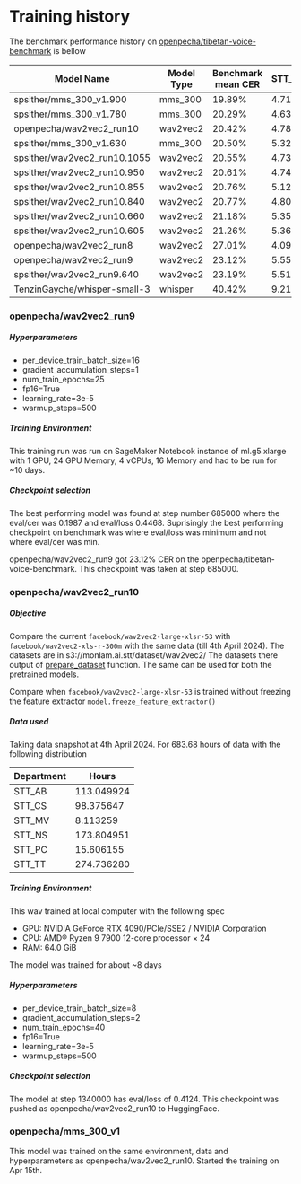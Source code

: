 
# Training history

The benchmark performance history on [openpecha/tibetan-voice-benchmark](https://huggingface.co/datasets/openpecha/tibetan-voice-benchmark) is bellow

|Model Name	| Model Type       |Benchmark mean CER |STT_AB | STT_CS	| STT_MV | STT_NS | STT_TT |
|-----------|------------------|-------------------|-------|--------|--------|--------|--------|
| spsither/mms_300_v1.900      | mms_300  | 19.89% | 4.71% | 33.63% | 24.72% | 21.90% |  9.44% |
| spsither/mms_300_v1.780      | mms_300  | 20.29% | 4.63% | 34.09% | 25.70% | 22.21% |  9.75% |
| openpecha/wav2vec2_run10     | wav2vec2 | 20.42% | 4.78% | 34.42% | 25.86% | 22.21% |  9.72% |
| spsither/mms_300_v1.630      | mms_300  | 20.50% | 5.32% | 34.36% | 25.68% | 22.15% |  9.92% |
| spsither/wav2vec2_run10.1055 | wav2vec2 | 20.55% | 4.73% | 34.57% | 26.44% | 22.08% |  9.79% |
| spsither/wav2vec2_run10.950  | wav2vec2 | 20.61% | 4.74% | 34.52% | 26.42% | 22.30% |  9.95% |
| spsither/wav2vec2_run10.855  | wav2vec2 | 20.76% | 5.12% | 34.63% | 26.81% | 22.26% |  9.91% |
| spsither/wav2vec2_run10.840  | wav2vec2 | 20.77% | 4.80% | 34.65% | 26.96% | 22.29% | 10.05% |
| spsither/wav2vec2_run10.660  | wav2vec2 | 21.18% | 5.35% | 35.13% | 27.37% | 22.62% | 10.32% |
| spsither/wav2vec2_run10.605  | wav2vec2 | 21.26% | 5.36% | 35.59% | 27.40% | 22.48% | 10.22% |
| openpecha/wav2vec2_run8	   | wav2vec2 | 27.01% | 4.09% | 41.45% | 42.05% | 27.43% | 14.73% |
| openpecha/wav2vec2_run9      | wav2vec2 | 23.12% | 5.55% | 35.68% | 35.58% | 22.96% | 11.20% |
| spsither/wav2vec2_run9.640   | wav2vec2 | 23.19% | 5.51% | 35.79% | 35.86% | 23.00% | 23.00% |
| TenzinGayche/whisper-small-3 | whisper  | 40.42% | 9.21% | 51.00% | 80.67% | 34.71% | 22.64% |

### openpecha/wav2vec2_run9

##### Hyperparameters
 - per_device_train_batch_size=16
 - gradient_accumulation_steps=1
 - num_train_epochs=25
 - fp16=True
 - learning_rate=3e-5
 - warmup_steps=500

##### Training Environment
This training run was run on SageMaker Notebook instance of 
ml.g5.xlarge with 1 GPU, 24 GPU Memory, 4 vCPUs, 16 Memory
and had to be run for ~10 days.

##### Checkpoint selection
The best performing model was found at step number 685000 where the eval/cer was 0.1987 and eval/loss 0.4468. Suprisingly the best performing checkpoint on benchmark was where eval/loss was minimum and not where eval/cer was min.

openpecha/wav2vec2_run9 got 23.12% CER on the openpecha/tibetan-voice-benchmark. This checkpoint was taken at step 685000.

### openpecha/wav2vec2_run10

##### Objective
Compare the current `facebook/wav2vec2-large-xlsr-53` with `facebook/wav2vec2-xls-r-300m` with the same data (till 4th April 2024). 
The datasets are in s3://monlam.ai.stt/dataset/wav2vec2/ 
The datasets there output of [prepare_dataset](https://github.com/OpenPecha/stt-wav2vec2/blob/main/prepare_dataset.ipynb) function. The same can be used for both the pretrained models.

Compare when `facebook/wav2vec2-large-xlsr-53` is trained without freezing the feature extractor `model.freeze_feature_extractor()`

##### Data used
Taking data snapshot at 4th April 2024. For 683.68 hours of data with the following distribution 

|Department | Hours      |
|-----------|------------|
|STT_AB     | 113.049924 |
|STT_CS     | 98.375647  |
|STT_MV     | 8.113259   |
|STT_NS     | 173.804951 |
|STT_PC     | 15.606155  |
|STT_TT     | 274.736280 |

##### Training Environment
This wav trained at local computer with the following spec
- GPU: NVIDIA GeForce RTX 4090/PCIe/SSE2 / NVIDIA Corporation
- CPU: AMD® Ryzen 9 7900 12-core processor × 24
- RAM: 64.0 GiB

The model was trained for about ~8 days

##### Hyperparameters
 - per_device_train_batch_size=8
 - gradient_accumulation_steps=2
 - num_train_epochs=40
 - fp16=True
 - learning_rate=3e-5
 - warmup_steps=500

##### Checkpoint selection
The model at step 1340000 has eval/loss of 0.4124. This checkpoint was pushed as openpecha/wav2vec2_run10 to HuggingFace.

### openpecha/mms_300_v1

This model was trained on the same environment, data and hyperparameters as openpecha/wav2vec2_run10. Started the training on Apr 15th.
